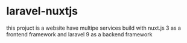 # laravel-nuxtjs
this projuct is a website have multipe services build with nuxt.js 3 as a frontend framework and laravel 9 as a backend framework
